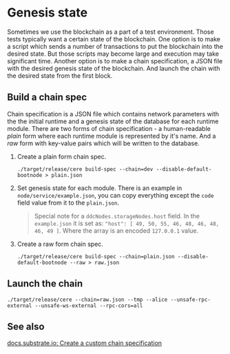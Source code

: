# Genesis state

Sometimes we use the blockchain as a part of a test environment.
Those tests typically want a certain state of the blockchain.
One option is to make a script which sends a number of transactions to put the blockchain into the desired state.
But those scripts may become large and execution may take significant time.
Another option is to make a chain specification, a JSON file with the desired genesis state of the blockchain.
And launch the chain with the desired state from the first block.

## Build a chain spec

Chain specification is a JSON file which contains network parameters with the the initial runtime and a genesis state of the database for each runtime module.
There are two forms of chain specification - a human-readable _plain_ form where each runtime module is represented by it's name.
And a _raw_ form with key-value pairs which will be written to the database.

1. Create a plain form chain spec.

    ```console
    ./target/release/cere build-spec --chain=dev --disable-default-bootnode > plain.json
    ```

1. Set genesis state for each module.
    There is an example in `node/service/example.json`, you can copy everything except the `code` field value from it to the `plain.json`.

    > Special note for a `ddcNodes.storageNodes.host` field.
    > In the `example.json` it is set as:
    > `"host": [ 49, 50, 55, 46, 48, 46, 48, 46, 49 ]`.
    > Where the array is an encoded `127.0.0.1` value.

1. Create a raw form chain spec.

    ```console
    ./target/release/cere build-spec --chain=plain.json --disable-default-bootnode --raw > raw.json
    ```

## Launch the chain

```console
./target/release/cere --chain=raw.json --tmp --alice --unsafe-rpc-external --unsafe-ws-external --rpc-cors=all
```

## See also

[docs.substrate.io: Create a custom chain specification](https://docs.substrate.io/tutorials/build-a-blockchain/add-trusted-nodes/#create-a-custom-chain-specification)

